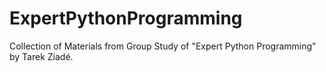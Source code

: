 # ExpertPythonProgramming
Collection of Materials from Group Study of "Expert Python Programming" by Tarek Ziadé.
